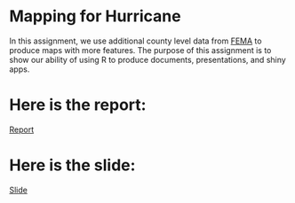 # Mapping for Hurricane
In this assignment, we use additional county level data from [FEMA](https://www.fema.gov/openfema-data-page/public-assistance-funded-projects-details-v1) to produce maps with more features. The purpose of this assignment is to show our ability of using R to produce documents, presentations, and shiny apps. 


# Here is the report:
[Report](https://ron-li.github.io/MA615_Midterm/Report.html)

# Here is the slide:
[Slide](https://ron-li.github.io/MA615_Midterm/slide.html#/)